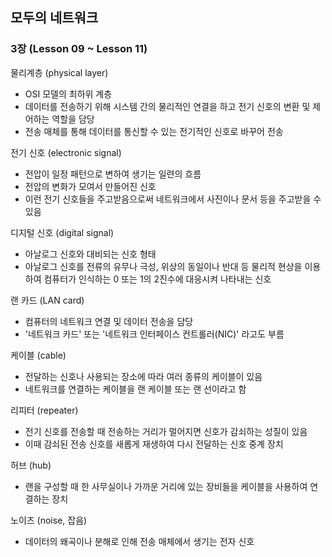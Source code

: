 ## 모두의 네트워크


### 3장 (Lesson 09 ~ Lesson 11)

물리계층 (physical layer)
- OSI 모델의 최하위 계층
- 데이터를 전송하기 위해 시스템 간의 물리적인 연결을 하고 전기 신호의 변환 및 제어하는 역할을 담당
- 전송 매체를 통해 데이터를 통신할 수 있는 전기적인 신호로 바꾸어 전송

전기 신호 (electronic signal)
- 전압이 일정 패턴으로 변하여 생기는 일련의 흐름
- 전압의 변화가 모여서 만들어진 신호
- 이런 전기 신호들을 주고받음으로써 네트워크에서 사진이나 문서 등을 주고받을 수 있음

디지털 신호 (digital signal)
- 아날로그 신호와 대비되는 신호 형태
- 아날로그 신호를 전류의 유무나 극성, 위상의 동일이나 반대 등 물리적 현상을 이용하여 컴퓨터가 인식하는 0 또는 1의 2진수에 대응시켜 나타내는 신호

랜 카드 (LAN card)
- 컴퓨터의 네트워크 연결 및 데이터 전송을 담당
- '네트워크 카드' 또는 '네트워크 인터페이스 컨트롤러(NIC)' 라고도 부름

케이블 (cable)
- 전달하는 신호나 사용되는 장소에 따라 여러 종류의 케이블이 있음
- 네트워크를 연결하는 케이블을 랜 케이블 또는 랜 선이라고 함

리피터 (repeater)
- 전기 신호를 전송할 때 전송하는 거리가 멀어지면 신호가 감쇠하는 성질이 있음
- 이때 감쇠된 전송 신호를 새롭게 재생하여 다시 전달하는 신호 중계 장치

허브 (hub)
- 랜을 구성할 때 한 사무실이나 가까운 거리에 있는 장비들을 케이블을 사용하여 연결하는 장치

노이즈 (noise, 잡음)
- 데이터의 왜곡이나 분해로 인해 전송 매체에서 생기는 전자 신호 